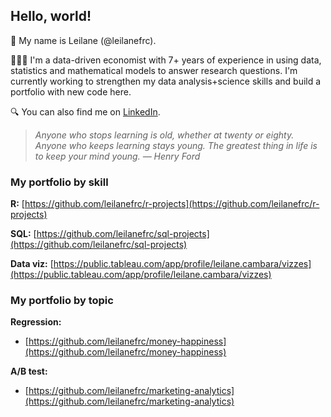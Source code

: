 ## Hello, world!

👋 My name is Leilane (@leilanefrc).

👩🏻‍💻 I'm a data-driven economist with 7+ years of experience in using data, statistics and mathematical models to answer research questions. I'm currently working to strengthen my data analysis+science skills and build a portfolio with new code here.

🔍 You can also find me on [LinkedIn](https://www.linkedin.com/in/leilanecambara/).

> *Anyone who stops learning is old, whether at twenty or eighty. Anyone who keeps learning stays young. The greatest thing in life is to keep your mind young. &mdash; Henry Ford*

### My portfolio by skill

**R:** [https://github.com/leilanefrc/r-projects](https://github.com/leilanefrc/r-projects)

**SQL:** [https://github.com/leilanefrc/sql-projects](https://github.com/leilanefrc/sql-projects)

**Data viz:** [https://public.tableau.com/app/profile/leilane.cambara/vizzes](https://public.tableau.com/app/profile/leilane.cambara/vizzes)

### My portfolio by topic

**Regression:**
- [https://github.com/leilanefrc/money-happiness](https://github.com/leilanefrc/money-happiness)

**A/B test:**
- [https://github.com/leilanefrc/marketing-analytics](https://github.com/leilanefrc/marketing-analytics)
  
<!---
leilanefrc/leilanefrc is a ✨ special ✨ repository because its `README.md` (this file) appears on your GitHub profile.
You can click the Preview link to take a look at your changes.
--->
